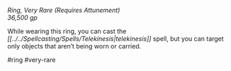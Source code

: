 *Ring, Very Rare (Requires Attunement)*  
*36,500 gp*

While wearing this ring, you can cast the *[[../../Spellcasting/Spells/Telekinesis|telekinesis]]* spell, but you can target only objects that aren’t being worn or carried.

#ring #very-rare
